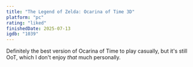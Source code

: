 ```yaml
---
title: "The Legend of Zelda: Ocarina of Time 3D"
platform: "pc"
rating: "liked"
finishedDate: 2025-07-13
igdb: "1039"
---
```


Definitely the best version of Ocarina of Time to play casually, but it's still OoT, which I don't enjoy *that* much personally.
